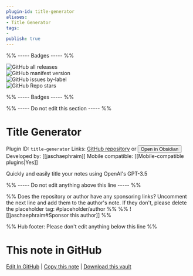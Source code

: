 ```yaml
---
plugin-id: title-generator
aliases:
- Title Generator
tags: 
- 
publish: true
---
```


%% ----- Badges ----- %%

![GitHub all releases](https://img.shields.io/github/downloads/jaschaephraim/obsidian-title-generator/total?color=573E7A&logo=github&style=for-the-badge)   
![GitHub manifest version](https://img.shields.io/github/manifest-json/v/jaschaephraim/obsidian-title-generator?color=573E7A&logo=github&style=for-the-badge)   
![GitHub issues by-label](https://img.shields.io/github/issues/jaschaephraim/obsidian-title-generator/help%20wanted?color=573E7A&logo=github&style=for-the-badge)   
![GitHub Repo stars](https://img.shields.io/github/stars/jaschaephraim/obsidian-title-generator?color=573E7A&logo=github&style=for-the-badge)

%% ----- Badges ----- %%

%% ----- Do not edit this section ----- %%

# Title Generator

Plugin ID: `title-generator`
Links: [GitHub repository](https://github.com/jaschaephraim/obsidian-title-generator) or [<button id=HH>Open in Obsidian</button>](obsidian://show-plugin?id=title-generator)
Developed by: [[jaschaephraim]]
Mobile compatible: [[Mobile-compatible plugins|Yes]]

Quickly and easily title your notes using OpenAI's GPT-3.5

%% ----- Do not edit anything above this line ----- %% 

%% Does the repository or author have any sponsoring links? Uncomment the next line and add them to the author's note. If they don't, please delete the placeholder tag: #placeholder/author %%
%% ![[jaschaephraim#Sponsor this author]] %%

%% Hub footer: Please don't edit anything below this line %%

# This note in GitHub

<span class="git-footer">[Edit In GitHub](https://github.dev/obsidian-community/obsidian-hub/blob/main/02%20-%20Community%20Expansions/02.05%20All%20Community%20Expansions/Plugins/title-generator.md "git-hub-edit-note") | [Copy this note](https://raw.githubusercontent.com/obsidian-community/obsidian-hub/main/02%20-%20Community%20Expansions/02.05%20All%20Community%20Expansions/Plugins/title-generator.md "git-hub-copy-note") | [Download this vault](https://github.com/obsidian-community/obsidian-hub/archive/refs/heads/main.zip "git-hub-download-vault") </span>
